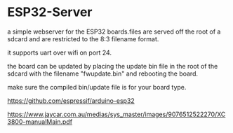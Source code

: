 # ESP32-Server

a simple webserver for the ESP32 boards.files are served off the root of a sdcard and are restricted to the 8:3 filename format.

it supports uart over wifi on port 24.

the board can be updated by placing the update bin file in the root of the sdcard with the filename "fwupdate.bin" and rebooting the board.

make sure the compiled bin/update file is for your board type.



https://github.com/espressif/arduino-esp32

https://www.jaycar.com.au/medias/sys_master/images/9076512522270/XC3800-manualMain.pdf

